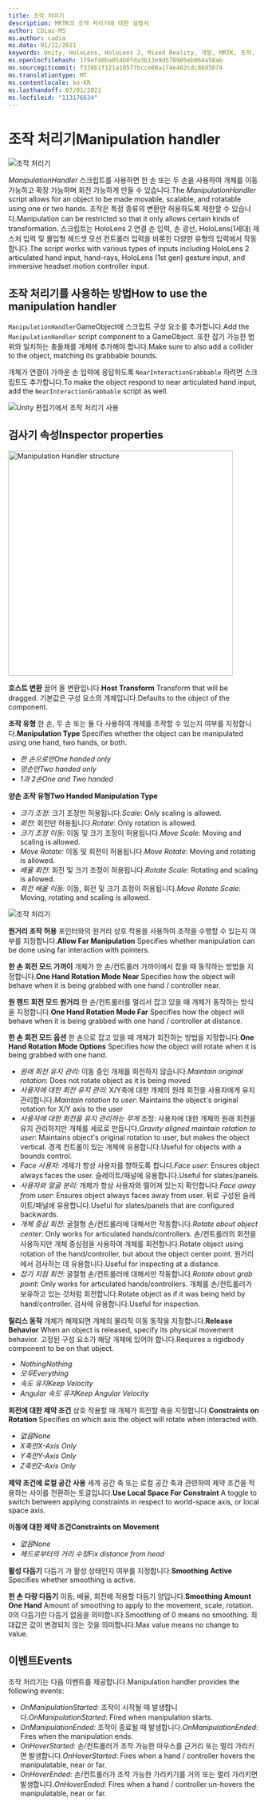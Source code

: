 ```yaml
---
title: 조작 처리기
description: MRTK의 조작 처리기에 대한 설명서
author: CDiaz-MS
ms.author: cadia
ms.date: 01/12/2021
keywords: Unity, HoloLens, HoloLens 2, Mixed Reality, 개발, MRTK, 조작,
ms.openlocfilehash: 179ef40ba054b0fda3b13e9d578905eb064a58ab
ms.sourcegitcommit: f338b1f121a10577bcce08a174e462cdc86d5874
ms.translationtype: MT
ms.contentlocale: ko-KR
ms.lasthandoff: 07/01/2021
ms.locfileid: "113176634"
---
```

# <a name="manipulation-handler"></a><span data-ttu-id="919e4-104">조작 처리기</span><span class="sxs-lookup"><span data-stu-id="919e4-104">Manipulation handler</span></span>

![조작 처리기](../images/manipulation-handler/MRTK_Manipulation_Main.png)

<span data-ttu-id="919e4-106">*ManipulationHandler* 스크립트를 사용하면 한 손 또는 두 손을 사용하여 개체를 이동 가능하고 확장 가능하며 회전 가능하게 만들 수 있습니다.</span><span class="sxs-lookup"><span data-stu-id="919e4-106">The *ManipulationHandler* script allows for an object to be made movable, scalable, and rotatable using one or two hands.</span></span> <span data-ttu-id="919e4-107">조작은 특정 종류의 변환만 허용하도록 제한할 수 있습니다.</span><span class="sxs-lookup"><span data-stu-id="919e4-107">Manipulation can be restricted so that it only allows certain kinds of transformation.</span></span> <span data-ttu-id="919e4-108">스크립트는 HoloLens 2 연결 손 입력, 손 광선, HoloLens(1세대) 제스처 입력 및 몰입형 헤드셋 모션 컨트롤러 입력을 비롯한 다양한 유형의 입력에서 작동합니다.</span><span class="sxs-lookup"><span data-stu-id="919e4-108">The script works with various types of inputs including HoloLens 2 articulated hand input, hand-rays, HoloLens (1st gen) gesture input, and immersive headset motion controller input.</span></span>

## <a name="how-to-use-the-manipulation-handler"></a><span data-ttu-id="919e4-109">조작 처리기를 사용하는 방법</span><span class="sxs-lookup"><span data-stu-id="919e4-109">How to use the manipulation handler</span></span>

<span data-ttu-id="919e4-110">`ManipulationHandler`GameObject에 스크립트 구성 요소를 추가합니다.</span><span class="sxs-lookup"><span data-stu-id="919e4-110">Add the `ManipulationHandler` script component to a GameObject.</span></span> <span data-ttu-id="919e4-111">또한 잡기 가능한 범위와 일치하는 충돌체를 개체에 추가해야 합니다.</span><span class="sxs-lookup"><span data-stu-id="919e4-111">Make sure to also add a collider to the object, matching its grabbable bounds.</span></span>

<span data-ttu-id="919e4-112">개체가 연결이 가까운 손 입력에 응답하도록 `NearInteractionGrabbable` 하려면 스크립트도 추가합니다.</span><span class="sxs-lookup"><span data-stu-id="919e4-112">To make the object respond to near articulated hand input, add the `NearInteractionGrabbable` script as well.</span></span>

![Unity 편집기에서 조작 처리기 사용](../images/manipulation-handler/MRTK_ManipulationHandler_Howto.png)

## <a name="inspector-properties"></a><span data-ttu-id="919e4-114">검사기 속성</span><span class="sxs-lookup"><span data-stu-id="919e4-114">Inspector properties</span></span>

<img src="../images/manipulation-handler/MRTK_ManipulationHandler_Structure.png" width="450" alt="Manipulation Handler structure">

<span data-ttu-id="919e4-115">**호스트 변환** 끌어 올 변환입니다.</span><span class="sxs-lookup"><span data-stu-id="919e4-115">**Host Transform** Transform that will be dragged.</span></span> <span data-ttu-id="919e4-116">기본값은 구성 요소의 개체입니다.</span><span class="sxs-lookup"><span data-stu-id="919e4-116">Defaults to the object of the component.</span></span>

<span data-ttu-id="919e4-117">**조작 유형** 한 손, 두 손 또는 둘 다 사용하여 개체를 조작할 수 있는지 여부를 지정합니다.</span><span class="sxs-lookup"><span data-stu-id="919e4-117">**Manipulation Type** Specifies whether the object can be manipulated using one hand, two hands, or both.</span></span>

* <span data-ttu-id="919e4-118">*한 손으로만*</span><span class="sxs-lookup"><span data-stu-id="919e4-118">*One handed only*</span></span>
* <span data-ttu-id="919e4-119">*양손만*</span><span class="sxs-lookup"><span data-stu-id="919e4-119">*Two handed only*</span></span>
* <span data-ttu-id="919e4-120">*1과 2손*</span><span class="sxs-lookup"><span data-stu-id="919e4-120">*One and Two handed*</span></span>

<span data-ttu-id="919e4-121">**양손 조작 유형**</span><span class="sxs-lookup"><span data-stu-id="919e4-121">**Two Handed Manipulation Type**</span></span>

* <span data-ttu-id="919e4-122">*크기 조정:* 크기 조정만 허용됩니다.</span><span class="sxs-lookup"><span data-stu-id="919e4-122">*Scale*: Only scaling is allowed.</span></span>
* <span data-ttu-id="919e4-123">*회전:* 회전만 허용됩니다.</span><span class="sxs-lookup"><span data-stu-id="919e4-123">*Rotate*: Only rotation is allowed.</span></span>
* <span data-ttu-id="919e4-124">*크기 조정 이동:* 이동 및 크기 조정이 허용됩니다.</span><span class="sxs-lookup"><span data-stu-id="919e4-124">*Move Scale*: Moving and scaling is allowed.</span></span>
* <span data-ttu-id="919e4-125">*Move Rotate:* 이동 및 회전이 허용됩니다.</span><span class="sxs-lookup"><span data-stu-id="919e4-125">*Move Rotate*: Moving and rotating is allowed.</span></span>
* <span data-ttu-id="919e4-126">*배율 회전:* 회전 및 크기 조정이 허용됩니다.</span><span class="sxs-lookup"><span data-stu-id="919e4-126">*Rotate Scale*: Rotating and scaling is allowed.</span></span>
* <span data-ttu-id="919e4-127">*회전 배율 이동:* 이동, 회전 및 크기 조정이 허용됩니다.</span><span class="sxs-lookup"><span data-stu-id="919e4-127">*Move Rotate Scale*: Moving, rotating and scaling is allowed.</span></span>

![조작 처리기](../images/manipulation-handler/MRTK_ManipulationHandler_TwoHanded.jpg)

<span data-ttu-id="919e4-129">**원거리 조작 허용** 포인터와의 원거리 상호 작용을 사용하여 조작을 수행할 수 있는지 여부를 지정합니다.</span><span class="sxs-lookup"><span data-stu-id="919e4-129">**Allow Far Manipulation** Specifies whether manipulation can be done using far interaction with pointers.</span></span>

<span data-ttu-id="919e4-130">**한 손 회전 모드 가까이** 개체가 한 손/컨트롤러 가까이에서 잡을 때 동작하는 방법을 지정합니다.</span><span class="sxs-lookup"><span data-stu-id="919e4-130">**One Hand Rotation Mode Near** Specifies how the object will behave when it is being grabbed with one hand / controller near.</span></span>

<span data-ttu-id="919e4-131">**원 핸드 회전 모드 원거리** 한 손/컨트롤러를 멀리서 잡고 있을 때 개체가 동작하는 방식을 지정합니다.</span><span class="sxs-lookup"><span data-stu-id="919e4-131">**One Hand Rotation Mode Far** Specifies how the object will behave when it is being grabbed with one hand / controller at distance.</span></span>

<span data-ttu-id="919e4-132">**한 손 회전 모드 옵션** 한 손으로 잡고 있을 때 개체가 회전하는 방법을 지정합니다.</span><span class="sxs-lookup"><span data-stu-id="919e4-132">**One Hand Rotation Mode Options** Specifies how the object will rotate when it is being grabbed with one hand.</span></span>

* <span data-ttu-id="919e4-133">*원래 회전 유지 관리:* 이동 중인 개체를 회전하지 않습니다.</span><span class="sxs-lookup"><span data-stu-id="919e4-133">*Maintain original rotation*: Does not rotate object as it is being moved</span></span>
* <span data-ttu-id="919e4-134">*사용자에 대한 회전 유지 관리:* X/Y축에 대한 개체의 원래 회전을 사용자에게 유지 관리합니다.</span><span class="sxs-lookup"><span data-stu-id="919e4-134">*Maintain rotation to user*: Maintains the object's original rotation for X/Y axis to the user</span></span>
* <span data-ttu-id="919e4-135">*사용자에 대한 회전을 유지 관리하는 무게* 조정: 사용자에 대한 개체의 원래 회전을 유지 관리하지만 개체를 세로로 만듭니다.</span><span class="sxs-lookup"><span data-stu-id="919e4-135">*Gravity aligned maintain rotation to user*: Maintains object's original rotation to user, but makes the object vertical.</span></span> <span data-ttu-id="919e4-136">경계 컨트롤이 있는 개체에 유용합니다.</span><span class="sxs-lookup"><span data-stu-id="919e4-136">Useful for objects with a bounds control.</span></span>
* <span data-ttu-id="919e4-137">*Face 사용자:* 개체가 항상 사용자를 향하도록 합니다.</span><span class="sxs-lookup"><span data-stu-id="919e4-137">*Face user*: Ensures object always faces the user.</span></span> <span data-ttu-id="919e4-138">슬레이트/패널에 유용합니다.</span><span class="sxs-lookup"><span data-stu-id="919e4-138">Useful for slates/panels.</span></span>
* <span data-ttu-id="919e4-139">*사용자와 얼굴 분리:* 개체가 항상 사용자와 떨어져 있는지 확인합니다.</span><span class="sxs-lookup"><span data-stu-id="919e4-139">*Face away from user*: Ensures object always faces away from user.</span></span> <span data-ttu-id="919e4-140">뒤로 구성된 슬레이트/패널에 유용합니다.</span><span class="sxs-lookup"><span data-stu-id="919e4-140">Useful for slates/panels that are configured backwards.</span></span>
* <span data-ttu-id="919e4-141">*개체 중심 회전:* 굴절형 손/컨트롤러에 대해서만 작동합니다.</span><span class="sxs-lookup"><span data-stu-id="919e4-141">*Rotate about object center*:  Only works for articulated hands/controllers.</span></span> <span data-ttu-id="919e4-142">손/컨트롤러의 회전을 사용하지만 개체 중심점을 사용하여 개체를 회전합니다.</span><span class="sxs-lookup"><span data-stu-id="919e4-142">Rotate object using rotation of the hand/controller, but about the object center point.</span></span> <span data-ttu-id="919e4-143">원거리에서 검사하는 데 유용합니다.</span><span class="sxs-lookup"><span data-stu-id="919e4-143">Useful for inspecting at a distance.</span></span>
* <span data-ttu-id="919e4-144">*잡기 지점 회전:* 굴절형 손/컨트롤러에 대해서만 작동합니다.</span><span class="sxs-lookup"><span data-stu-id="919e4-144">*Rotate about grab point*:  Only works for articulated hands/controllers.</span></span> <span data-ttu-id="919e4-145">개체를 손/컨트롤러가 보유하고 있는 것처럼 회전합니다.</span><span class="sxs-lookup"><span data-stu-id="919e4-145">Rotate object as if it was being held by hand/controller.</span></span> <span data-ttu-id="919e4-146">검사에 유용합니다.</span><span class="sxs-lookup"><span data-stu-id="919e4-146">Useful for inspection.</span></span>

<span data-ttu-id="919e4-147">**릴리스 동작** 개체가 해제되면 개체의 물리적 이동 동작을 지정합니다.</span><span class="sxs-lookup"><span data-stu-id="919e4-147">**Release Behavior** When an object is released, specify its physical movement behavior.</span></span> <span data-ttu-id="919e4-148">고정된 구성 요소가 해당 개체에 있어야 합니다.</span><span class="sxs-lookup"><span data-stu-id="919e4-148">Requires a rigidbody component to be on that object.</span></span>

* <span data-ttu-id="919e4-149">*Nothing*</span><span class="sxs-lookup"><span data-stu-id="919e4-149">*Nothing*</span></span>
* <span data-ttu-id="919e4-150">*모두*</span><span class="sxs-lookup"><span data-stu-id="919e4-150">*Everything*</span></span>
* <span data-ttu-id="919e4-151">*속도 유지*</span><span class="sxs-lookup"><span data-stu-id="919e4-151">*Keep Velocity*</span></span>
* <span data-ttu-id="919e4-152">*Angular 속도 유지*</span><span class="sxs-lookup"><span data-stu-id="919e4-152">*Keep Angular Velocity*</span></span>

<span data-ttu-id="919e4-153">**회전에 대한 제약 조건** 상호 작용할 때 개체가 회전할 축을 지정합니다.</span><span class="sxs-lookup"><span data-stu-id="919e4-153">**Constraints on Rotation** Specifies on which axis the object will rotate when interacted with.</span></span>

* <span data-ttu-id="919e4-154">*없음*</span><span class="sxs-lookup"><span data-stu-id="919e4-154">*None*</span></span>
* <span data-ttu-id="919e4-155">*X축만*</span><span class="sxs-lookup"><span data-stu-id="919e4-155">*X-Axis Only*</span></span>
* <span data-ttu-id="919e4-156">*Y축만*</span><span class="sxs-lookup"><span data-stu-id="919e4-156">*Y-Axis Only*</span></span>
* <span data-ttu-id="919e4-157">*Z축만*</span><span class="sxs-lookup"><span data-stu-id="919e4-157">*Z-Axis Only*</span></span>

<span data-ttu-id="919e4-158">**제약 조건에 로컬 공간 사용** 세계 공간 축 또는 로컬 공간 축과 관련하여 제약 조건을 적용하는 사이를 전환하는 토글입니다.</span><span class="sxs-lookup"><span data-stu-id="919e4-158">**Use Local Space For Constraint** A toggle to switch between applying constraints in respect to world-space axis, or local space axis.</span></span>

<span data-ttu-id="919e4-159">**이동에 대한 제약 조건**</span><span class="sxs-lookup"><span data-stu-id="919e4-159">**Constraints on Movement**</span></span>

* <span data-ttu-id="919e4-160">*없음*</span><span class="sxs-lookup"><span data-stu-id="919e4-160">*None*</span></span>
* <span data-ttu-id="919e4-161">*헤드로부터의 거리 수정*</span><span class="sxs-lookup"><span data-stu-id="919e4-161">*Fix distance from head*</span></span>

<span data-ttu-id="919e4-162">**활성 다듬기** 다듬기 가 활성 상태인지 여부를 지정합니다.</span><span class="sxs-lookup"><span data-stu-id="919e4-162">**Smoothing Active** Specifies whether smoothing is active.</span></span>

<span data-ttu-id="919e4-163">**한 손 다량 다듬기** 이동, 배율, 회전에 적용할 다듬기 양입니다.</span><span class="sxs-lookup"><span data-stu-id="919e4-163">**Smoothing Amount One Hand** Amount of smoothing to apply to the movement, scale, rotation.</span></span> <span data-ttu-id="919e4-164">0의 다듬기란 다듬기 없음을 의미합니다.</span><span class="sxs-lookup"><span data-stu-id="919e4-164">Smoothing of 0 means no smoothing.</span></span> <span data-ttu-id="919e4-165">최대값은 값이 변경되지 않는 것을 의미합니다.</span><span class="sxs-lookup"><span data-stu-id="919e4-165">Max value means no change to value.</span></span>

## <a name="events"></a><span data-ttu-id="919e4-166">이벤트</span><span class="sxs-lookup"><span data-stu-id="919e4-166">Events</span></span>

<span data-ttu-id="919e4-167">조작 처리기는 다음 이벤트를 제공합니다.</span><span class="sxs-lookup"><span data-stu-id="919e4-167">Manipulation handler provides the following events:</span></span>

* <span data-ttu-id="919e4-168">*OnManipulationStarted:* 조작이 시작될 때 발생합니다.</span><span class="sxs-lookup"><span data-stu-id="919e4-168">*OnManipulationStarted*: Fired when manipulation starts.</span></span>
* <span data-ttu-id="919e4-169">*OnManipulationEnded:* 조작이 종료될 때 발생합니다.</span><span class="sxs-lookup"><span data-stu-id="919e4-169">*OnManipulationEnded*: Fires when the manipulation ends.</span></span>
* <span data-ttu-id="919e4-170">*OnHoverStarted:* 손/컨트롤러가 조작 가능한 마우스를 근거리 또는 멀리 가리키면 발생합니다.</span><span class="sxs-lookup"><span data-stu-id="919e4-170">*OnHoverStarted*: Fires when a hand / controller hovers the manipulatable, near or far.</span></span>
* <span data-ttu-id="919e4-171">*OnHoverEnded:* 손/컨트롤러가 조작 가능한 가리키기를 거의 또는 멀리 가리키면 발생합니다.</span><span class="sxs-lookup"><span data-stu-id="919e4-171">*OnHoverEnded*: Fires when a hand / controller un-hovers the manipulatable, near or far.</span></span>
